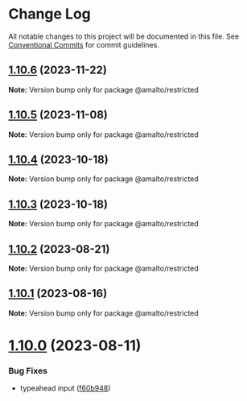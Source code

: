 # Change Log

All notable changes to this project will be documented in this file.
See [Conventional Commits](https://conventionalcommits.org) for commit guidelines.

## [1.10.6](https://github.com/amalto/platform6-ui-components/compare/@amalto/restricted@1.10.5...@amalto/restricted@1.10.6) (2023-11-22)

**Note:** Version bump only for package @amalto/restricted

## [1.10.5](https://github.com/amalto/platform6-ui-components/compare/@amalto/restricted@1.10.4...@amalto/restricted@1.10.5) (2023-11-08)

**Note:** Version bump only for package @amalto/restricted

## [1.10.4](https://github.com/amalto/platform6-ui-components/compare/@amalto/restricted@1.10.3...@amalto/restricted@1.10.4) (2023-10-18)

**Note:** Version bump only for package @amalto/restricted

## [1.10.3](https://github.com/amalto/platform6-ui-components/compare/@amalto/restricted@1.10.2...@amalto/restricted@1.10.3) (2023-10-18)

**Note:** Version bump only for package @amalto/restricted

## [1.10.2](https://github.com/amalto/platform6-ui-components/compare/@amalto/restricted@1.10.1...@amalto/restricted@1.10.2) (2023-08-21)

**Note:** Version bump only for package @amalto/restricted

## [1.10.1](https://github.com/amalto/platform6-ui-components/compare/@amalto/restricted@1.10.0...@amalto/restricted@1.10.1) (2023-08-16)

**Note:** Version bump only for package @amalto/restricted

# [1.10.0](https://github.com/amalto/platform6-ui-components/compare/@amalto/restricted@1.9.101...@amalto/restricted@1.10.0) (2023-08-11)

### Bug Fixes

- typeahead input ([f60b948](https://github.com/amalto/platform6-ui-components/commit/f60b94835b530cd9dc718caeba57b90be184ef26))
